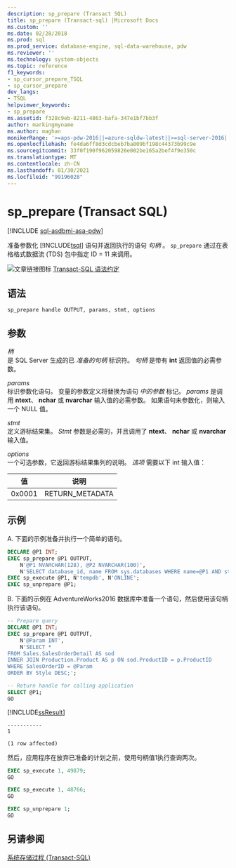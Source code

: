 ```yaml
---
description: sp_prepare (Transact SQL)
title: sp_prepare (Transact-sql) |Microsoft Docs
ms.custom: ''
ms.date: 02/28/2018
ms.prod: sql
ms.prod_service: database-engine, sql-data-warehouse, pdw
ms.reviewer: ''
ms.technology: system-objects
ms.topic: reference
f1_keywords:
- sp_cursor_prepare_TSQL
- sp_cursor_prepare
dev_langs:
- TSQL
helpviewer_keywords:
- sp_prepare
ms.assetid: f328c9eb-8211-4863-bafa-347e1bf7bb3f
author: markingmyname
ms.author: maghan
monikerRange: '>=aps-pdw-2016||=azure-sqldw-latest||>=sql-server-2016||>=sql-server-linux-2017||=azuresqldb-mi-current'
ms.openlocfilehash: fe4da6ff8d3cdcbeb7ba809bf198c44373b99c9e
ms.sourcegitcommit: 33f0f190f962059826e002be165a2bef4f9e350c
ms.translationtype: MT
ms.contentlocale: zh-CN
ms.lasthandoff: 01/30/2021
ms.locfileid: "99196028"
---
```

# <a name="sp_prepare-transact-sql"></a>sp_prepare (Transact SQL)
[!INCLUDE [sql-asdbmi-asa-pdw](../../includes/applies-to-version/sql-asdbmi-asa-pdw.md)]

准备参数化 [!INCLUDE[tsql](../../includes/tsql-md.md)] 语句并返回执行的语句 *句柄* 。  `sp_prepare` 通过在表格格式数据流 (TDS) 包中指定 ID = 11 来调用。  
  
 ![文章链接图标](../../database-engine/configure-windows/media/topic-link.gif "“主题链接”图标") [Transact-SQL 语法约定](../../t-sql/language-elements/transact-sql-syntax-conventions-transact-sql.md)  
  
## <a name="syntax"></a>语法  
  
```syntaxsql  
sp_prepare handle OUTPUT, params, stmt, options  
```  
  
## <a name="arguments"></a>参数  
 *柄*  
 是 SQL Server 生成的已 *准备的句柄* 标识符。 *句柄* 是带有 **int** 返回值的必需参数。  
  
 *params*  
 标识参数化语句。 变量的参数定义将替换为语句 *中的参数* 标记。 *params* 是调用 **ntext**、 **nchar** 或 **nvarchar** 输入值的必需参数。 如果语句未参数化，则输入一个 NULL 值。  
  
 *stmt*  
 定义游标结果集。 *Stmt* 参数是必需的，并且调用了 **ntext**、 **nchar** 或 **nvarchar** 输入值。  
  
 *options*  
 一个可选参数，它返回游标结果集列的说明。 *选项* 需要以下 int 输入值：  
  
|值|说明|  
|-----------|-----------------|  
|0x0001|RETURN_METADATA|  
  
## <a name="examples"></a>示例  
A. 下面的示例准备并执行一个简单的语句。  
  
```sql  
DECLARE @P1 INT;  
EXEC sp_prepare @P1 OUTPUT,   
    N'@P1 NVARCHAR(128), @P2 NVARCHAR(100)',  
    N'SELECT database_id, name FROM sys.databases WHERE name=@P1 AND state_desc = @P2';  
EXEC sp_execute @P1, N'tempdb', N'ONLINE';  
EXEC sp_unprepare @P1;  
```

B. 下面的示例在 AdventureWorks2016 数据库中准备一个语句，然后使用该句柄执行该语句。

```sql
-- Prepare query
DECLARE @P1 INT;  
EXEC sp_prepare @P1 OUTPUT,   
    N'@Param INT',  
    N'SELECT *
FROM Sales.SalesOrderDetail AS sod
INNER JOIN Production.Product AS p ON sod.ProductID = p.ProductID
WHERE SalesOrderID = @Param
ORDER BY Style DESC;';  

-- Return handle for calling application
SELECT @P1;
GO
```
[!INCLUDE[ssResult](../../includes/ssresult-md.md)]

```
-----------
1

(1 row affected)
```

然后，应用程序在放弃已准备的计划之前，使用句柄值1执行查询两次。

```sql
EXEC sp_execute 1, 49879;  
GO

EXEC sp_execute 1, 48766;
GO

EXEC sp_unprepare 1; 
GO
```
  
## <a name="see-also"></a>另请参阅  
 [系统存储过程 (Transact-SQL)](../../relational-databases/system-stored-procedures/system-stored-procedures-transact-sql.md)  
  

